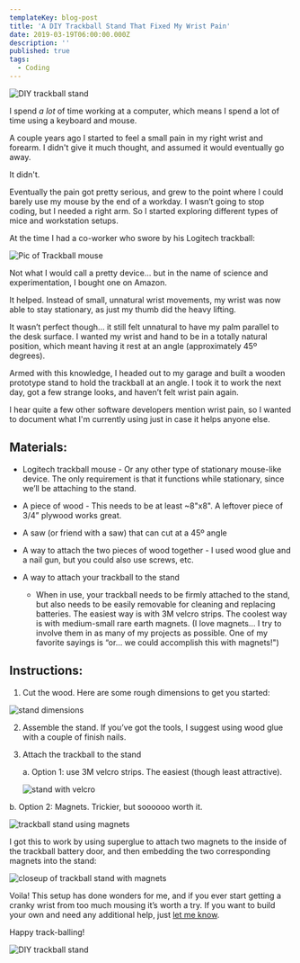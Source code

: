 ```yaml
---
templateKey: blog-post
title: 'A DIY Trackball Stand That Fixed My Wrist Pain'
date: 2019-03-19T06:00:00.000Z
description: ''
published: true
tags:
  - Coding
---
```


![DIY trackball stand](./diy-trackball-stand.jpg)

I spend _a lot_ of time working at a computer, which means I spend a lot of time using a keyboard and mouse.

A couple years ago I started to feel a small pain in my right wrist and forearm. I didn't give it much thought, and assumed it would eventually go away.

It didn't.

Eventually the pain got pretty serious, and grew to the point where I could barely use my mouse by the end of a workday. I wasn’t going to stop coding, but I needed a right arm. So I started exploring different types of mice and workstation setups.

At the time I had a co-worker who swore by his Logitech trackball:

![Pic of Trackball mouse](./logitech-trackball.jpg)

Not what I would call a pretty device... but in the name of science and experimentation, I bought one on Amazon.

It helped. Instead of small, unnatural wrist movements, my wrist was now able to stay stationary, as just my thumb did the heavy lifting.

It wasn’t perfect though... it still felt unnatural to have my palm parallel to the desk surface. I wanted my wrist and hand to be in a totally natural position, which meant having it rest at an angle (approximately 45º degrees).

Armed with this knowledge, I headed out to my garage and built a wooden prototype stand to hold the trackball at an angle. I took it to work the next day, got a few strange looks, and haven’t felt wrist pain again.

I hear quite a few other software developers mention wrist pain, so I wanted to document what I'm currently using just in case it helps anyone else.

## Materials:

- Logitech trackball mouse - Or any other type of stationary mouse-like device. The only requirement is that it functions while stationary, since we’ll be attaching to the stand.
- A piece of wood - This needs to be at least ~8"x8". A leftover piece of 3/4” plywood works great.
- A saw (or friend with a saw) that can cut at a 45º angle
- A way to attach the two pieces of wood together - I used wood glue and a nail gun, but you could also use screws, etc.
- A way to attach your trackball to the stand

  - When in use, your trackball needs to be firmly attached to the stand, but also needs to be easily removable for cleaning and replacing batteries. The easiest way is with 3M velcro strips. The coolest way is with medium-small rare earth magnets. (I love magnets… I try to involve them in as many of my projects as possible. One of my favorite sayings is “or… we could accomplish this with magnets!")

## Instructions:

1. Cut the wood. Here are some rough dimensions to get you started:

![stand dimensions](./stand-dimensions.jpg)

2. Assemble the stand. If you’ve got the tools, I suggest using wood glue with a couple of finish nails.

3. Attach the trackball to the stand

   a. Option 1: use 3M velcro strips. The easiest (though least attractive).

   ![stand with velcro](./velcro-model.jpg)

b. Option 2: Magnets. Trickier, but soooooo worth it.

![trackball stand using magnets](./magnet-version.jpg)

I got this to work by using superglue to attach two magnets to the inside of the trackball battery door, and then embedding the two corresponding magnets into the stand:

![closeup of trackball stand with magnets](./magnets-closeup.jpg)

Voila! This setup has done wonders for me, and if you ever start getting a cranky wrist from too much mousing it’s worth a try. If you want to build your own and need any additional help, just [let me know](/about).

Happy track-balling!

![DIY trackball stand](./stand-final.jpg)
